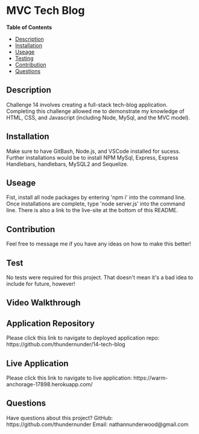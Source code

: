 <h1>MVC Tech Blog</h1> 

<strong>Table of Contents</strong>
* [Description](#description)
* [Installation](#installation)
* [Useage](#useage)
* [Testing](#test)
* [Contribution](#contribution)
* [Questions](#questions)

<h2>Description</h2>
<p>Challenge 14 involves creating a full-stack tech-blog application. Completing this challenge allowed me to demonstrate my knowledge of HTML, CSS, and Javascript (including Node, MySql, and the MVC model).</p> 

<h2>Installation</h2>
<p>Make sure to have GitBash, Node.js, and VSCode installed for sucess. Further installations would be to install NPM MySql, Express, Express Handlebars, handlebars, MySQL2 and Sequelize.</p>

<h2>Useage</h2>
<p>Fist, install all node packages by entering 'npm i' into the command line. Once installations are complete, type 'node server.js' into the command line. There is also a link to the live-site at the bottom of this README.</p>

<h2>Contribution</h2>
<p>Feel free to message me if you have any ideas on how to make this better!</p>

<h2>Test</h2>
<p>No tests were required for this project. That doesn't mean it's a bad idea to include for future, however!</p>

<h2>Video Walkthrough</h2>


<h2>Application Repository</h2>
<p>Please click this link to navigate to deployed application repo: https://github.com/thundernunder/14-tech-blog</p>

<h2>Live Application</h2>
<p>Please click this link to navigate to live application: https://warm-anchorage-17898.herokuapp.com/</p>

<h2>Questions</h2>
<p>Have questions about this project?
GitHub: https://github.com/thundernunder
Email: nathannunderwood@gmail.com</p>
